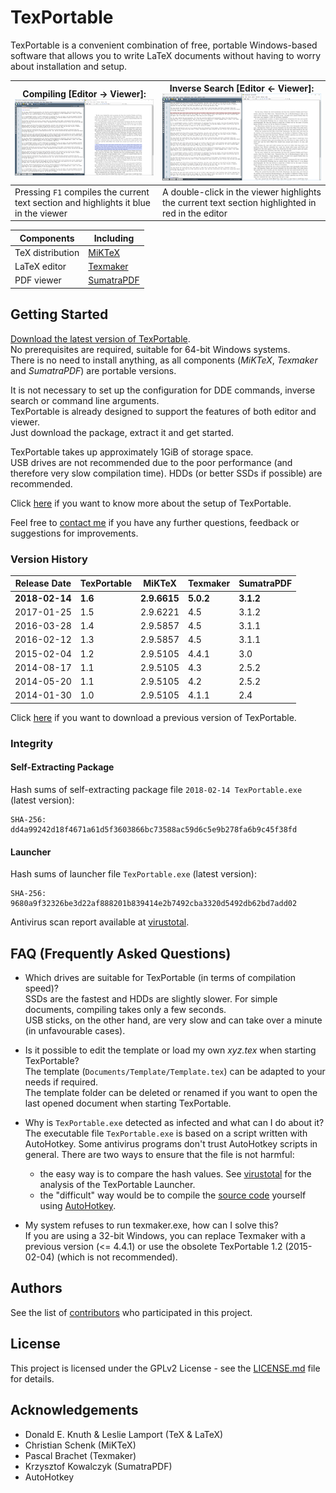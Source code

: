 [virustotal]: https://www.virustotal.com/#/file/9680a9f32326be3d22af888201b839414e2b7492cba3320d5492db62bd7add02/detection
[download]: https://github.com/symera/TexPortable/releases/download/v1.6/2018-02-14.TexPortable.exe
[contact me]: mailto:info@symera.de?subject=TexPortable

[logo]: img/logo.png
[img_t_compile]: img/2017-01-25_compile_t.png
[img_t_inverse]: img/2017-01-25_inverse_t.png
[img_compile]: img/2017-01-25_compile.png
[img_inverse]: img/2017-01-25_inverse.png

# TexPortable

TexPortable is a convenient combination of free, portable Windows-based software that allows you to write LaTeX documents without having to worry about installation and setup.

Compiling [Editor &rarr; Viewer]: [![img_t_compile]][img_compile] | Inverse Search [Editor &larr; Viewer]: [![img_t_inverse]][img_inverse]
------------ | -------------
Pressing `F1` compiles the current text section and highlights it blue in the viewer | A double-click in the viewer highlights the current text section highlighted in red in the editor

Components |Including 
---|---
TeX distribution |[MiKTeX](https://miktex.org/) 
LaTeX editor |[Texmaker](http://www.xm1math.net/texmaker/) 
PDF viewer |[SumatraPDF](http://blog.kowalczyk.info/software/sumatrapdf/) 

## Getting Started

[Download the latest version of TexPortable][download].  
No prerequisites are required, suitable for 64-bit Windows systems.  
There is no need to install anything, as all components (*MiKTeX*, *Texmaker* and *SumatraPDF*) are portable versions.

It is not necessary to set up the configuration for DDE commands, inverse search or command line arguments.  
TexPortable is already designed to support the features of both editor and viewer.  
Just download the package, extract it and get started.

TexPortable takes up approximately 1GiB of storage space.  
USB drives are not recommended due to the poor performance (and therefore very slow compilation time). HDDs (or better SSDs if possible) are recommended.

Click [here](setup.md) if you want to know more about the setup of TexPortable.

Feel free to [contact me] if you have any further questions, feedback or suggestions for improvements.

### Version History
Release Date | TexPortable | MiKTeX | Texmaker | SumatraPDF
---        | ---      | ---   | ---     | ---
**2018-02-14** | **1.6** | **2.9.6615** | **5.0.2** | **3.1.2**
2017-01-25 | 1.5 | 2.9.6221 | 4.5   | 3.1.2
2016-03-28 | 1.4 | 2.9.5857 | 4.5   | 3.1.1
2016-02-12 | 1.3 | 2.9.5857 | 4.5 	| 3.1.1
2015-02-04 | 1.2 | 2.9.5105 | 4.4.1 | 3.0
2014-08-17 | 1.1 | 2.9.5105 | 4.3   | 2.5.2
2014-05-20 | 1.1 | 2.9.5105 | 4.2   | 2.5.2
2014-01-30 | 1.0 | 2.9.5105 | 4.1.1 | 2.4

Click [here](https://github.com/symera/TexPortable/tags) if you want to download a previous version of TexPortable.

### Integrity

#### Self-Extracting Package

Hash sums of self-extracting package file `2018-02-14 TexPortable.exe` (latest version):
```
SHA-256: dd4a99242d18f4671a61d5f3603866bc73588ac59d6c5e9b278fa6b9c45f38fd
```
#### Launcher

Hash sums of launcher file `TexPortable.exe` (latest version):
```
SHA-256: 9680a9f32326be3d22af888201b839414e2b7492cba3320d5492db62bd7add02
```
Antivirus scan report available at [virustotal][virustotal].

## FAQ (Frequently Asked Questions)

* Which drives are suitable for TexPortable (in terms of compilation speed)?  
  SSDs are the fastest and HDDs are slightly slower. For simple documents, compiling takes only a few seconds.  
  USB sticks, on the other hand, are very slow and can take over a minute (in unfavourable cases).

* Is it possible to edit the template or load my own *xyz.tex* when starting TexPortable?  
  The template (`Documents/Template/Template.tex`) can be adapted to your needs if required.  
  The template folder can be deleted or renamed if you want to open the last opened document when starting TexPortable.
  
* Why is `TexPortable.exe` detected as infected and what can I do about it?  
  The executable file `TexPortable.exe` is based on a script written with AutoHotkey. Some antivirus programs don't trust AutoHotkey scripts in general. There are two ways to ensure that the file is not harmful:  
  * the easy way is to compare the hash values. See [virustotal] for the analysis of the TexPortable Launcher.
  * the "difficult" way would be to compile the [source code](ahk/TexPortable.ahk) yourself using [AutoHotkey](http://www.autohotkey.com/).
  
* My system refuses to run texmaker.exe, how can I solve this?  
  If you are using a 32-bit Windows, you can replace Texmaker with a previous version (<= 4.4.1) or use the obsolete TexPortable 1.2 (2015-02-04) (which is not recommended).

## Authors

See the list of [contributors](https://github.com/symera/TexPortable/contributors) who participated in this project.

## License

This project is licensed under the GPLv2 License - see the [LICENSE.md](LICENSE.md) file for details.

## Acknowledgements

* Donald E. Knuth & Leslie Lamport (TeX & LaTeX)
* Christian Schenk (MiKTeX)
* Pascal Brachet (Texmaker)
* Krzysztof Kowalczyk (SumatraPDF)
* AutoHotkey
